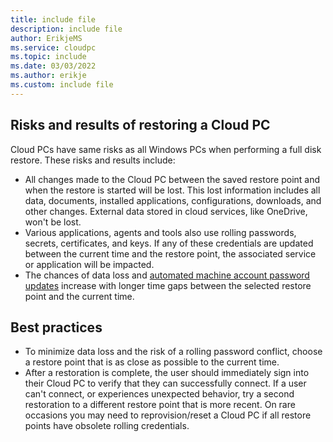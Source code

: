 ```yaml
---
title: include file
description: include file
author: ErikjeMS  
ms.service: cloudpc
ms.topic: include
ms.date: 03/03/2022
ms.author: erikje
ms.custom: include file
---
```


## Risks and results of restoring a Cloud PC

Cloud PCs have same risks as all Windows PCs when performing a full disk restore.  These risks and results include:

- All changes made to the Cloud PC between the saved restore point and when the restore is started will be lost. This lost information includes all data, documents, installed applications, configurations, downloads, and other changes. External data stored in cloud services, like OneDrive, won't be lost.
- Various applications, agents and tools also use rolling passwords, secrets, certificates, and keys. If any of these credentials are updated between the current time and the restore point, the associated service or application will be impacted.
- The chances of data loss and [automated machine account password updates](known-issues.md#restore-and-automatic-rolling-credentials) increase with longer time gaps between the selected restore point and the current time.

## Best practices

- To minimize data loss and the risk of a rolling password conflict, choose a restore point that is as close as possible to the current time.
- After a restoration is complete, the user should immediately sign into their Cloud PC to verify that they can successfully connect. If a user can't connect, or experiences unexpected behavior, try a second restoration to a different restore point that is more recent. On rare occasions you may need to reprovision/reset a Cloud PC if all restore points have obsolete rolling credentials.